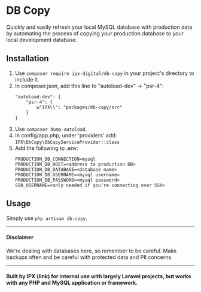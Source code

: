 # DB Copy
Quickly and easily refresh your local MySQL database with production data by automating the process of copying your production database to your local development database.

## Installation
1. Use `composer require ipx-digital/db-copy` in your project's directory to include it.
2. In composer.json, add this line to "autoload-dev" -> "psr-4":
	```
	"autoload-dev": {
	    "psr-4": {
	        w"IPX\\": "packages/db-copy/src"
	    }
	}
	```
3. Use `composer dump-autoload`.
4. In config/app.php, under 'providers' add:
	`IPX\DbCopy\DbCopyServiceProvider::class`
5. Add the following to .env:
	```
	PRODUCTION_DB_CONNECTION=mysql
	PRODUCTION_DB_HOST=<address to production DB>
	PRODUCTION_DB_DATABASE=<database name>
	PRODUCTION_DB_USERNAME=<mysql username>
	PRODUCTION_DB_PASSWORD=<mysql password>
	SSH_USERNAME=<only needed if you're connecting over SSH>
	```
## Usage
Simply use `php artisan db:copy`.

---
#### Disclaimer
We're dealing with databases here, so remember to be careful. Make backups often and be careful with protected data and PII concerns.

---
#### Built by IPX (link) for internal use with largely Laravel projects, but works with any PHP and MySQL application or framework.
